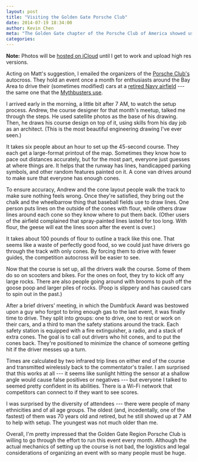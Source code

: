 ```yaml
---
layout: post
title: "Visiting the Golden Gate Porsche Club"
date: 2014-07-19 18:34:00
author: Kevin Chen
meta: "The Golden Gate chapter of the Porsche Club of America showed us how to set up an autocross track."
categories: 
---
```


**Note:** Photos will be [hosted on iCloud](https://www.icloud.com/photostream/#AJ532ODWGdUEi8) until I get to work and upload high res versions.

Acting on Matt's suggestion, I emailed the organizers of the [Porsche Club's](http://www.pca-ggr.org/) autocross. They hold an event once a month for enthusiasts around the Bay Area to drive their (sometimes modified) cars at a [retired Navy airfield](http://en.wikipedia.org/wiki/Naval_Air_Station_Alameda) --- the same one that the [Mythbusters use](https://www.youtube.com/watch?v=yF6t_YwIig4). 

I arrived early in the morning, a little bit after 7 AM, to watch the setup process. Andrew, the course designer for that month's meetup, talked me through the steps. He used satellite photos as the base of his drawing. Then, he draws his course design on top of it, using skills from his day job as an architect. (This is the most beautiful engineering drawing I've ever seen.)

It takes six people about an hour to set up the 45-second course. They each get a large-format printout of the map. Sometimes they know how to pace out distances accurately, but for the most part, everyone just guesses at where things are. It helps that the runway has lines, handicapped parking symbols, and other random features painted on it. A cone van drives around to make sure that everyone has enough cones.

To ensure accuracy, Andrew and the cone layout people walk the track to make sure nothing feels wrong. Once they're satisfied, they bring out the chalk and the wheelbarrow thing that baseball fields use to draw lines. One person puts lines on the outside of the cones with flour, while others draw lines around each cone so they know where to put them back. (Other users of the airfield complained that spray-painted lines lasted for too long. With flour, the geese will eat the lines soon after the event is over.)

It takes about 100 pounds of flour to outline a track like this one. That seems like a waste of perfectly good food, so we could just have drivers go through the track with only cones. By forcing them to drive with fewer guides, the competition autocross will be easier to see.

Now that the course is set up, all the drivers walk the course. Some of them do so on scooters and bikes. For the ones on foot, they try to kick off any large rocks. There are also people going around with brooms to push off the goose poop and larger piles of rocks. (Poop is slippery and has caused cars to spin out in the past.)

After a brief drivers' meeting, in which the Dumbfuck Award was bestowed upon a guy who forgot to bring enough gas to the last event, it was finally time to drive. They split into groups: one to drive, one to rest or work on their cars, and a third to man the safety stations around the track. Each safety station is equipped with a fire extinguisher, a radio, and a stack of extra cones. The goal is to call out drivers who hit cones, and to put the cones back. They're positioned to minimize the chance of someone getting hit if the driver messes up a turn.

Times are calculated by two infrared trip lines on either end of the course and transmitted wirelessly back to the commentator's trailer. I am surprised that this works at all --- it seems like sunlight hitting the sensor at a shallow angle would cause false positives or negatives --- but everyone I talked to seemed pretty confident in its abilities. There is a Wi-Fi network that competitors can connect to if they want to see scores. 

I was surprised by the diversity of attendees --- there were people of many ethnicities and of all age groups. The oldest (and, incedentally, one of the fastest) of them was 70 years old and retired, but he still showed up at 7 AM to help with setup. The youngest was not much older than me. 

Overall, I'm pretty impressed that the Golden Gate Region Porsche Club is willing to go through the effort to run this event every month. Although the actual mechanics of setting up the course is not bad, the logistics and legal considerations of organizing an event with so many people must be huge. 
